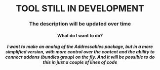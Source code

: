 <h1 align="center">TOOL STILL IN DEVELOPMENT</h1>
<h3 align="center">The description will be updated over time</h3>
<h4 align="center">What do I want to do?</h4>
<h5 align="center">I want to make an analog of the Addressables package, but in a more simplified version, with more control over the content and the ability to connect addons (bundles group) on the fly. And it will be possible to do this in just a couple of lines of code</h5>
